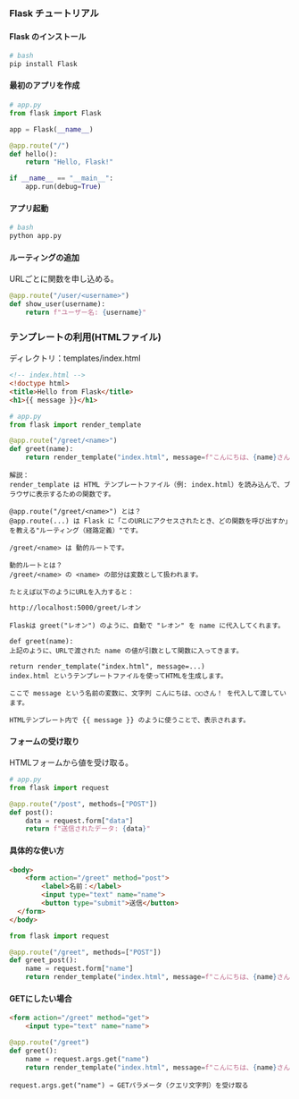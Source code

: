 ### Flask チュートリアル

#### Flask のインストール
```bash
# bash
pip install Flask
```

#### 最初のアプリを作成
```python
# app.py
from flask import Flask

app = Flask(__name__)

@app.route("/")
def hello():
    return "Hello, Flask!"

if __name__ == "__main__":
    app.run(debug=True)
```

#### アプリ起動
```bash
# bash
python app.py
```

#### ルーティングの追加
URLごとに関数を申し込める。
```python
@app.route("/user/<username>")
def show_user(username):
    return f"ユーザー名: {username}"
```

### テンプレートの利用(HTMLファイル)
ディレクトリ：templates/index.html
```html
<!-- index.html -->
<!doctype html>
<title>Hello from Flask</title>
<h1>{{ message }}</h1>
```
```python
# app.py
from flask import render_template

@app.route("/greet/<name>")
def greet(name):
    return render_template("index.html", message=f"こんにちは、{name}さん！")
```
```text
解説：
render_template は HTML テンプレートファイル（例: index.html）を読み込んで、ブラウザに表示するための関数です。

@app.route("/greet/<name>") とは？
@app.route(...) は Flask に「このURLにアクセスされたとき、どの関数を呼び出すか」を教える"ルーティング（経路定義）"です。

/greet/<name> は 動的ルートです。

動的ルートとは？
/greet/<name> の <name> の部分は変数として扱われます。

たとえば以下のようにURLを入力すると：
```
```bash
http://localhost:5000/greet/レオン
```
```text
Flaskは greet("レオン") のように、自動で "レオン" を name に代入してくれます。

def greet(name):
上記のように、URLで渡された name の値が引数として関数に入ってきます。

return render_template("index.html", message=...)
index.html というテンプレートファイルを使ってHTMLを生成します。

ここで message という名前の変数に、文字列 こんにちは、◯◯さん！ を代入して渡しています。

HTMLテンプレート内で {{ message }} のように使うことで、表示されます。
```


#### フォームの受け取り
HTMLフォームから値を受け取る。
```python
# app.py
from flask import request

@app.route("/post", methods=["POST"])
def post():
    data = request.form["data"]
    return f"送信されたデータ: {data}"
```
#### 具体的な使い方
```html
<body>
    <form action="/greet" method="post">
        <label>名前：</label>
        <input type="text" name="name">
        <button type="submit">送信</button>
  </form>
</body>
```
```python
from flask import request

@app.route("/greet", methods=["POST"])
def greet_post():
    name = request.form["name"]
    return render_template("index.html", message=f"こんにちは、{name}さん！")
```
#### GETにしたい場合
```html
<form action="/greet" method="get">
    <input type="text" name="name">
```
```python
@app.route("/greet")
def greet():
    name = request.args.get("name")
    return render_template("index.html", message=f"こんにちは、{name}さん！")
```
```text
request.args.get("name") → GETパラメータ（クエリ文字列）を受け取る
```